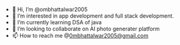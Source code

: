- 👋 Hi, I’m @ombhattalwar2005
- 👀 I’m interested in app development and full stack development.
- 🌱 I’m currently learning DSA of java
- 💞️ I’m looking to collaborate on AI photo generater platform 
- 📫 How to reach me @0mbhattalwar2005@gmail.com


<!---
ombhattalwar2005/ombhattalwar2005 is a ✨ special ✨ repository because its `README.md` (this file) appears on your GitHub profile.
You can click the Preview link to take a look at your changes.
--->
